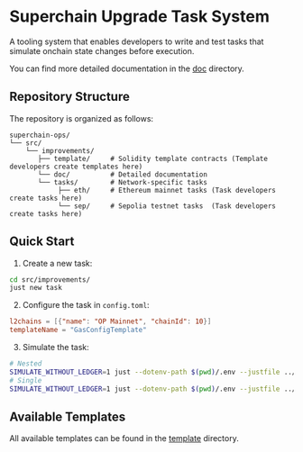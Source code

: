 # Superchain Upgrade Task System

A tooling system that enables developers to write and test tasks that simulate onchain state changes before execution.

You can find more detailed documentation in the [doc](./doc/) directory.

## Repository Structure

The repository is organized as follows:

```
superchain-ops/
└── src/
    └── improvements/
       ├── template/     # Solidity template contracts (Template developers create templates here)
       └── doc/          # Detailed documentation
       └── tasks/        # Network-specific tasks
            ├── eth/     # Ethereum mainnet tasks (Task developers create tasks here)
            └── sep/     # Sepolia testnet tasks  (Task developers create tasks here)
```

## Quick Start

1. Create a new task:
```bash
cd src/improvements/
just new task
```

2. Configure the task in `config.toml`:
```toml
l2chains = [{"name": "OP Mainnet", "chainId": 10}]
templateName = "GasConfigTemplate"
```

3. Simulate the task:
```bash
# Nested 
SIMULATE_WITHOUT_LEDGER=1 just --dotenv-path $(pwd)/.env --justfile ../../../nested.just simulate <foundation|council|chain-governor>
# Single 
SIMULATE_WITHOUT_LEDGER=1 just --dotenv-path $(pwd)/.env --justfile ../../../single.just simulate
```

## Available Templates

All available templates can be found in the [template](./template/) directory. 
